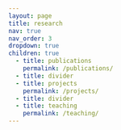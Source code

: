 ```yaml
---
layout: page
title: research
nav: true
nav_order: 3
dropdown: true
children: true
  - title: publications
    permalink: /publications/
  - title: divider
  - title: projects
    permalink: /projects/
  - title: divider
  - title: teaching
    permalink: /teaching/
---
```

